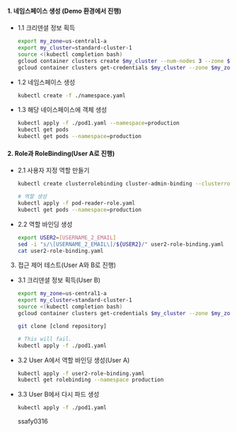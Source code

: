 #### 1. 네임스페이스 생성 (Demo 환경에서 진행)

- 1.1 크리덴셜 정보 획득
  ```bash
  export my_zone=us-central1-a
  export my_cluster=standard-cluster-1
  source <(kubectl completion bash)
  gcloud container clusters create $my_cluster --num-nodes 3 --zone $my_zone --enable-ip-alias
  gcloud container clusters get-credentials $my_cluster --zone $my_zone
  ```
- 1.2 네임스페이스 생성
  ```bash
  kubectl create -f ./namespace.yaml
  ```
- 1.3 해당 네이스페이스에 객체 생성
  ```bash
  kubectl apply -f ./pod1.yaml --namespace=production
  kubectl get pods
  kubectl get pods --namespace=production
  ```

#### 2. Role과 RoleBinding(User A로 진행)

- 2.1 사용자 지정 역할 만들기

  ```bash
  kubectl create clusterrolebinding cluster-admin-binding --clusterrole cluster-admin --user [USERNAME_1_EMAIL]

  # 역할 생성
  kubectl apply -f pod-reader-role.yaml
  kubectl get pods --namespace=production
  ```

- 2.2 역할 바인딩 생성
  ```bash
  export USER2=[USERNAME_2_EMAIL]
  sed -i "s/\[USERNAME_2_EMAIL\]/${USER2}/" user2-role-binding.yaml
  cat user2-role-binding.yaml
  ```

3. 접근 제어 테스트(User A와 B로 진행)

- 3.1 크리덴셜 정보 획득(User B)

  ```bash
  export my_zone=us-central1-a
  export my_cluster=standard-cluster-1
  source <(kubectl completion bash)
  gcloud container clusters get-credentials $my_cluster --zone $my_zone

  git clone [clond repository]

  # This will fail.
  kubectl apply -f ./pod1.yaml
  ```

- 3.2 User A에서 역할 바인딩 생성(User A)
  ```bash
  kubectl apply -f user2-role-binding.yaml
  kubectl get rolebinding --namespace production
  ```
- 3.3 User B에서 다시 파드 생성
  ```bash
  kubectl apply -f ./pod1.yaml
  ```
  
  ssafy0316
